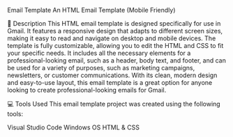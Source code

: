 Email Template
An HTML Email Template (Mobile Friendly)

📝 Description
This HTML email template is designed specifically for use in Gmail. It features a responsive design that adapts to different screen sizes, making it easy to read and navigate on desktop and mobile devices. The template is fully customizable, allowing you to edit the HTML and CSS to fit your specific needs. It includes all the necessary elements for a professional-looking email, such as a header, body text, and footer, and can be used for a variety of purposes, such as marketing campaigns, newsletters, or customer communications. With its clean, modern design and easy-to-use layout, this email template is a great option for anyone looking to create professional-looking emails for Gmail.


💻 Tools Used
This email template project was created using the following tools:

Visual Studio Code
Windows OS
HTML & CSS
